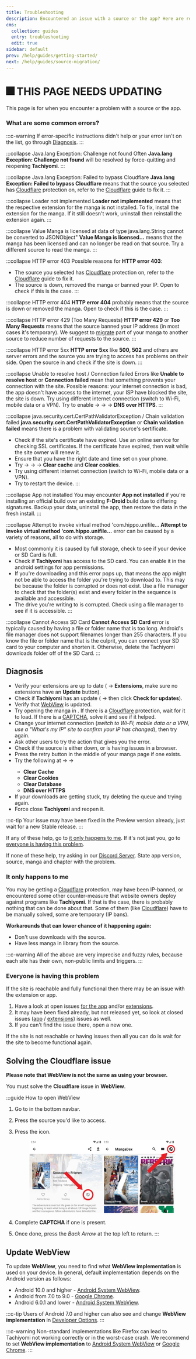 ```yaml
---
title: Troubleshooting
description: Encountered an issue with a source or the app? Here are resources to help you troubleshoot it.
cms:
  collection: guides
  entry: troubleshooting
  edit: true
sidebar: default
prev: /help/guides/getting-started/
next: /help/guides/source-migration/
---
```


# 🎆 THIS PAGE NEEDS UPDATING

This page is for when you encounter a problem with a source or the app.

### What are some common errors?

:::c-warning
If error-specific instructions didn't help or your error isn't on the list, go through [Diagnosis](#diagnosis).
:::

:::collapse Java.lang Exception: Challenge not found
Often **Java.lang Exception: Challenge not found** will be resolved by force-quitting and reopening **Tachiyomi**.
:::

:::collapse Java.lang Exception: Failed to bypass Cloudflare
**Java.lang Exception: Failed to bypass Cloudflare** means that the source you selected has [Cloudflare](#solving-the-cloudflare-issue) protection on, refer to the [Cloudflare](#solving-the-cloudflare-issue) guide to fix it.
:::

:::collapse Loader not implemented
**Loader not implemented** means that the respective extension for the manga is not installed. To fix, install the extension for the manga. If it still doesn't work, uninstall then reinstall the extension again.
:::

:::collapse Value Manga is licensed at data of type java.lang.String cannot be converted to JSONObject"
**Value Manga is licensed...** means that the manga has been licensed and can no longer be read on that source. Try a different source to read the manga.
:::

:::collapse HTTP error 403
Possible reasons for **HTTP error 403**:

-   The source you selected has [Cloudflare](#solving-the-cloudflare-issue) protection on, refer to the [Cloudflare](#solving-the-cloudflare-issue) guide to fix it.
-   The source is down, removed the manga or banned your IP. Open <Navigation item="webview"/> to check if this is the case.
:::

:::collapse HTTP error 404
**HTTP error 404** probably means that the source is down or removed the manga. Open <Navigation item="webview"/> to check if this is the case.
:::

:::collapse HTTP error 429 (Too Many Requests)
**HTTP error 429** or **Too Many Requests** means that the source banned your IP address (in most cases it's temporary). We suggest to [migrate](./source-migration.md) part of your manga to another source to reduce number of requests to the source.
:::

:::collapse HTTP error 5xx
**HTTP error 5xx** like **500, 502** and others are server errors and the source you are trying to access has problems on their side. Open the source in <Navigation item="webview"/> and check if the site is down.
:::

:::collapse Unable to resolve host / Connection failed
Errors like **Unable to resolve host** or **Connection failed** mean that something prevents your connection with the site. Possible reasons: your internet connection is bad, the app doesn't have access to the internet, your ISP have blocked the site, the site is down. Try using different internet connection (switch to Wi-Fi, mobile data or a VPN). Try to enable <Navigation item="more"/> → <Navigation item="settings"/> → <Navigation item="settings_advanced"/> → **DNS over HTTPS**.
:::

:::collapse java.security.cert.CertPathValidatorException / Chain validation failed
**java.security.cert.CertPathValidatorException** or **Chain validation failed** means there is a problem with validating source's sertificate.

-   Check if the site's certificate have expired. Use an online service for checking SSL certificates. If the certificate have expired, then wait while the site owner will renew it.
-   Ensure that you have the right date and time set on your phone.
-   Try <Navigation item="more"/> → <Navigation item="settings"/> → <Navigation item="settings_advanced"/> → **Clear cache** and **Clear cookies**.
-   Try using different internet connection (switch to Wi-Fi, mobile data or a VPN).
-   Try to restart the device.
:::

:::collapse App not installed
You may encounter **App not installed** if you're installing an official build over an existing **F-Droid** build due to differing signatures.
Backup your data, uninstall the app, then restore the data in the fresh install.
:::

:::collapse Attempt to invoke virtual method 'com.hippo.unifile...
**Attempt to invoke virtual method 'com.hippo.unifile...** error can be caused by a variety of reasons, all to do with storage.

-   Most commonly it is caused by full storage, check to see if your device or SD Card is full.
-   Check if **Tachiyomi** has access to the SD card. You can enable it in the android settings for app permissions.
-   If you're downloading and this error pops up, that means the app might not be able to access the folder you're trying to download to. This may be because the folder is corrupted or does not exist. Use a file manager to check that the folder(s) exist and every folder in the sequence is available and accessible.
-   The drive you're writing to is corrupted. Check using a file manager to see if it is accessible.
:::

:::collapse Cannot Access SD Card
**Cannot Access SD Card** error is typically caused by having a file or folder name that is too long. Android's file manager does not support filenames longer than 255 characters. If you know the file or folder name that is the culprit, you can connect your SD card to your computer and shorten it. Otherwise, delete the Tachiyomi downloads folder off of the SD Card.
:::

## Diagnosis
-   Verify your extensions are up to date (<Navigation item="browse"/> → **Extensions**, make sure no extensions have an **Update** button).
-   Check if **Tachiyomi** has an update (<Navigation item="more"/> → <Navigation item="about"/> then click **Check for updates**).
-   Verify that [WebView](#update-webview) is updated.
-   Try opening the manga in <Navigation item="webview"/>. If there is a [Cloudflare](#solving-the-cloudflare-issue) protection, wait for it to load. If there is a [CAPTCHA](#solving-the-cloudflare-issue), solve it and see if it helped.
-   Change your internet connection (*switch to Wi-Fi, mobile data or a VPN, use a "What's my IP" site to confirm your IP has changed*), then try again.
-   Ask other users to try the action that gives you the error.
-   Check if the source is either down, or is having issues in a browser.
-   Press the retry button in the middle of your manga page if one exists.
-   Try the following at <Navigation item="more"/> → <Navigation item="settings"/> → <Navigation item="settings_advanced"/>
    -   **Clear Cache**
    -   **Clear Cookies**
    -   **Clear Database**
    -   **DNS over HTTPS**
-   If your downloads are getting stuck, try deleting the queue and trying again.
-   Force close **Tachiyomi** and reopen it.

:::c-tip
Your issue may have been fixed in the Preview version already, just wait for a new Stable release.
:::

If any of these help, go to [it only happens to me](#it-only-happens-to-me).
If it's not just you, go to [everyone is having this problem](#everyone-is-having-this-problem).

If none of these help, try asking in our [Discord Server](https://discord.gg/tachiyomi). State app version, source, manga and chapter with the problem.

### It only happens to me
You may be getting a [Cloudflare](#solving-the-cloudflare-issue) protection, may have been IP-banned, or encountered some other counter-measure that website owners deploy against programs like **Tachiyomi**. If that is the case, there is probably nothing that can be done about that. Some of them (like [Cloudflare](#solving-the-cloudflare-issue)) have to be manually solved, some are temporary (IP bans).

**Workarounds that can lower chance of it happening again:**
-   Don't use downloads with the source.
-   Have less manga in library from the source.

:::c-warning
All of the above are very imprecise and fuzzy rules, because each site has their own, non-public limits and triggers.
:::

### Everyone is having this problem
If the site is reachable and fully functional then there may be an issue with the extension or app.
1.  Have a look at open issues [for the app](https://github.com/tachiyomiorg/tachiyomi/issues) and/or [extensions](https://github.com/tachiyomiorg/tachiyomi-extensions/issues).
1.  It may have been fixed already, but not released yet, so look at closed issues ([app](https://github.com/tachiyomiorg/tachiyomi/issues?q=is%3Aissue+is%3Aclosed) / [extensions](https://github.com/tachiyomiorg/tachiyomi-extensions/issues?q=is%3Aissue+is%3Aclosed)) issues as well.
1.  If you can't find the issue there, open a new one.

If the site is not reachable or having issues then all you can do is wait for the site to become functional again.

## Solving the Cloudflare issue

**Please note that WebView is not the same as using your browser.**

You must solve the **Cloudflare** issue in **WebView**.

:::guide How to open WebView
1.  Go to <Navigation item="browse"/> in the bottom navbar.
1.  Press the source you'd like to access.
1.  Press the <Navigation item="webview"/> icon.

	<figure class="centered">
		<img class="zoomable" src="/assets/guides_webview-open.jpg">
	</figure>

1.  Complete **CAPTCHA** if one is present.
1.  Once done, press the *Back Arrow* at the top left to return.
:::

## Update WebView

To update **WebView**, you need to find what **WebView implementation** is used on your device. In general, default implementation depends on the Android version as follows:
-   Android 10.0 and higher - [Android System WebView](https://play.google.com/store/apps/details?id=com.google.android.webview).
-   Android from 7.0 to 9.0 - [Google Chrome](https://play.google.com/store/apps/details?id=com.android.chrome).
-   Android 6.0.1 and lower - [Android System WebView](https://play.google.com/store/apps/details?id=com.google.android.webview).

:::c-tip
Users of Android 7.0 and higher can also see and change **WebView implementation** in [Developer Options](https://developer.android.com/studio/debug/dev-options).
:::

:::c-warning
Non-standard implementations like Firefox can lead to Tachiyomi not working correctly or in the worst-case crash. We recommend to set **WebView implementation** to [Android System WebView](https://play.google.com/store/apps/details?id=com.google.android.webview) or [Google Chrome](https://play.google.com/store/apps/details?id=com.android.chrome).
:::
